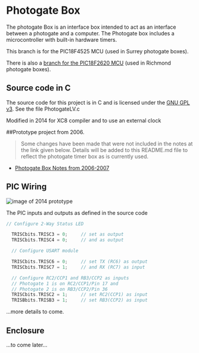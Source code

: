 # Photogate Box
The photogate Box is an interface box intended to act as an interface between a photogate and a computer. 
The Photogate box includes a microcontroller with built-in hardware timers.

This branch is for the PIC18F4525 MCU (used in Surrey photogate boxes).

There is also a [branch for the PIC18F2620 MCU](https://github.com/danpeirce/photogate-box/tree/pic18f2620) (used in Richmond photogate boxes).

## Source code in C
The source code for this project is in C and is licensed under the [GNU GPL v3](http://www.gnu.org/licenses/gpl-3.0.txt).
See the file PhotogateLV.c

Modified in 2014 for XC8 compiler and to use an external clock

##Prototype project from 2006. 

> Some changes have been made that were not included in the notes at the link given below. Details
will be added to this README.md file to reflect the photogate timer box as is currently used.

* [Photogate Box Notes from 2006-2007](http://www.kwantlen.ca/science/physics/faculty/dpeirce/notes/timer_box/)

## PIC Wiring

![image of 2014 prototype](http://www3.telus.net/danpeirce/notes/photogate-box/board_test01.jpg)

The PIC inputs and outputs as defined in the source code

```c
// Configure 2-Way Status LED

  TRISCbits.TRISC3 = 0;     // set as output 
  TRISCbits.TRISC4 = 0;     // and as output
```
  
```c
  // Configure USART module

  TRISCbits.TRISC6 = 0;     // set TX (RC6) as output 
  TRISCbits.TRISC7 = 1;     // and RX (RC7) as input
```

```c
  // Configure RC2/CCP1 and RB3/CCP2 as inputs
  // Photogate 1 is on RC2/CCP1/Pin 17 and 
  // Photogate 2 is on RB3/CCP2/Pin 36 
  TRISCbits.TRISC2 = 1;     // set RC2(CCP1) as input
  TRISBbits.TRISB3 = 1;     // set RB3(CCP2) as input 
```
  
...more details to come.

## Enclosure

...to come later...
